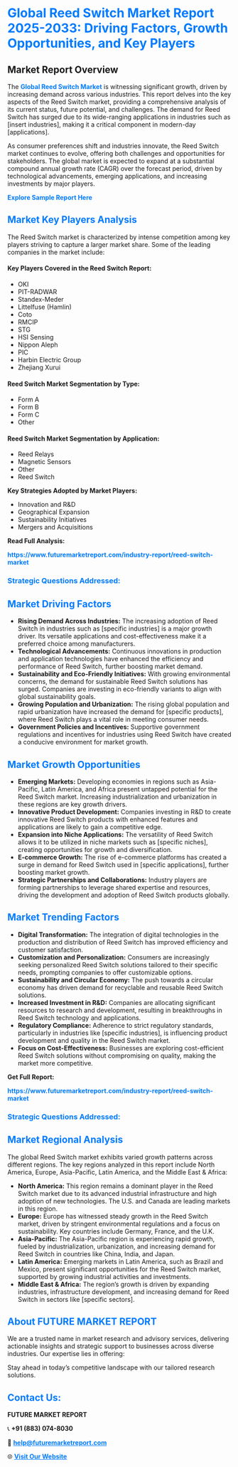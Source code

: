 <h1 style="color: #007BFF;">Global Reed Switch Market Report 2025-2033: Driving Factors, Growth Opportunities, and Key Players</h1>

<section id="overview">
<h2>Market Report Overview</h2>
<p>The <a href="https://www.futuremarketreport.com/industry-report/reed-switch-market" style="color: #007BFF; text-decoration: none;"><strong>Global Reed Switch Market</strong></a> is witnessing significant growth, driven by increasing demand across various industries. This report delves into the key aspects of the Reed Switch market, providing a comprehensive analysis of its current status, future potential, and challenges. The demand for Reed Switch has surged due to its wide-ranging applications in industries such as [insert industries], making it a critical component in modern-day [applications].</p>
<p>As consumer preferences shift and industries innovate, the Reed Switch market continues to evolve, offering both challenges and opportunities for stakeholders. The global market is expected to expand at a substantial compound annual growth rate (CAGR) over the forecast period, driven by technological advancements, emerging applications, and increasing investments by major players.</p>
</section>

<section id="overview">
<p><a href="https://www.futuremarketreport.com/request-sample/reportId=124677" style="color: #007BFF; text-decoration: none;"><strong>Explore Sample Report Here</strong></a></p>
</section>

<section id="key-players">
<h2 style="color: #007BFF;">Market Key Players Analysis</h2>
<p>The Reed Switch market is characterized by intense competition among key players striving to capture a larger market share. Some of the leading companies in the market include:</p>
<h4>Key Players Covered in the Reed Switch Report:</h4>
<ul><li>OKI</li><li>PIT-RADWAR</li><li>Standex-Meder</li><li>Littelfuse (Hamlin)</li><li>Coto</li><li>RMCIP</li><li>STG</li><li>HSI Sensing</li><li>Nippon Aleph</li><li>PIC</li><li>Harbin Electric Group</li><li>Zhejiang Xurui</li></ul>
<h4>Reed Switch Market Segmentation by Type:</h4>
<ul><li>Form A</li><li>Form B</li><li>Form C</li><li>Other</li></ul>

<h4>Reed Switch Market Segmentation by Application:</h4>
<ul><li>Reed Relays</li><li>Magnetic Sensors</li><li>Other</li><li>Reed Switch</li></ul>
<p><strong>Key Strategies Adopted by Market Players:</strong></p>
<ul>
<li>Innovation and R&D</li>
<li>Geographical Expansion</li>
<li>Sustainability Initiatives</li>
<li>Mergers and Acquisitions</li>
</ul>
</section>

<section>
<p><strong>Read Full Analysis: </strong></p><a href="https://www.futuremarketreport.com/industry-report/reed-switch-market" style="color: #007BFF; text-decoration: none;"><strong>https://www.futuremarketreport.com/industry-report/reed-switch-market</strong></a>
<h3 style="color: #007BFF;">Strategic Questions Addressed:</h3>
</section>

<section id="driving-factors">
<h2 style="color: #007BFF;">Market Driving Factors</h2>
<ul>
<li><strong>Rising Demand Across Industries:</strong> The increasing adoption of Reed Switch in industries such as [specific industries] is a major growth driver. Its versatile applications and cost-effectiveness make it a preferred choice among manufacturers.</li>
<li><strong>Technological Advancements:</strong> Continuous innovations in production and application technologies have enhanced the efficiency and performance of Reed Switch, further boosting market demand.</li>
<li><strong>Sustainability and Eco-Friendly Initiatives:</strong> With growing environmental concerns, the demand for sustainable Reed Switch solutions has surged. Companies are investing in eco-friendly variants to align with global sustainability goals.</li>
<li><strong>Growing Population and Urbanization:</strong> The rising global population and rapid urbanization have increased the demand for [specific products], where Reed Switch plays a vital role in meeting consumer needs.</li>
<li><strong>Government Policies and Incentives:</strong> Supportive government regulations and incentives for industries using Reed Switch have created a conducive environment for market growth.</li>
</ul>
</section>

<section id="growth-opportunities">
<h2 style="color: #007BFF;">Market Growth Opportunities</h2>
<ul>
<li><strong>Emerging Markets:</strong> Developing economies in regions such as Asia-Pacific, Latin America, and Africa present untapped potential for the Reed Switch market. Increasing industrialization and urbanization in these regions are key growth drivers.</li>
<li><strong>Innovative Product Development:</strong> Companies investing in R&D to create innovative Reed Switch products with enhanced features and applications are likely to gain a competitive edge.</li>
<li><strong>Expansion into Niche Applications:</strong> The versatility of Reed Switch allows it to be utilized in niche markets such as [specific niches], creating opportunities for growth and diversification.</li>
<li><strong>E-commerce Growth:</strong> The rise of e-commerce platforms has created a surge in demand for Reed Switch used in [specific applications], further boosting market growth.</li>
<li><strong>Strategic Partnerships and Collaborations:</strong> Industry players are forming partnerships to leverage shared expertise and resources, driving the development and adoption of Reed Switch products globally.</li>
</ul>
</section>

<section id="trending-factors">
<h2 style="color: #007BFF;">Market Trending Factors</h2>
<ul>
<li><strong>Digital Transformation:</strong> The integration of digital technologies in the production and distribution of Reed Switch has improved efficiency and customer satisfaction.</li>
<li><strong>Customization and Personalization:</strong> Consumers are increasingly seeking personalized Reed Switch solutions tailored to their specific needs, prompting companies to offer customizable options.</li>
<li><strong>Sustainability and Circular Economy:</strong> The push towards a circular economy has driven demand for recyclable and reusable Reed Switch solutions.</li>
<li><strong>Increased Investment in R&D:</strong> Companies are allocating significant resources to research and development, resulting in breakthroughs in Reed Switch technology and applications.</li>
<li><strong>Regulatory Compliance:</strong> Adherence to strict regulatory standards, particularly in industries like [specific industries], is influencing product development and quality in the Reed Switch market.</li>
<li><strong>Focus on Cost-Effectiveness:</strong> Businesses are exploring cost-efficient Reed Switch solutions without compromising on quality, making the market more competitive.</li>
</ul>
</section>

<section>
<p><strong>Get Full Report: </strong></p><a href="https://www.futuremarketreport.com/industry-report/reed-switch-market" style="color: #007BFF; text-decoration: none;"><strong>https://www.futuremarketreport.com/industry-report/reed-switch-market</strong></a>
<h3 style="color: #007BFF;">Strategic Questions Addressed:</h3>
</section>


<section id="regional-analysis">
<h2 style="color: #007BFF;">Market Regional Analysis</h2>
<p>The global Reed Switch market exhibits varied growth patterns across different regions. The key regions analyzed in this report include North America, Europe, Asia-Pacific, Latin America, and the Middle East & Africa:</p>
<ul>
<li><strong>North America:</strong> This region remains a dominant player in the Reed Switch market due to its advanced industrial infrastructure and high adoption of new technologies. The U.S. and Canada are leading markets in this region.</li>
<li><strong>Europe:</strong> Europe has witnessed steady growth in the Reed Switch market, driven by stringent environmental regulations and a focus on sustainability. Key countries include Germany, France, and the U.K.</li>
<li><strong>Asia-Pacific:</strong> The Asia-Pacific region is experiencing rapid growth, fueled by industrialization, urbanization, and increasing demand for Reed Switch in countries like China, India, and Japan.</li>
<li><strong>Latin America:</strong> Emerging markets in Latin America, such as Brazil and Mexico, present significant opportunities for the Reed Switch market, supported by growing industrial activities and investments.</li>
<li><strong>Middle East & Africa:</strong> The region’s growth is driven by expanding industries, infrastructure development, and increasing demand for Reed Switch in sectors like [specific sectors].</li>
</ul>
</section>

<footer>
<h2 style="color: #007BFF;">About FUTURE MARKET REPORT</h2>
<p>We are a trusted name in market research and advisory services, delivering actionable insights and strategic support to businesses across diverse industries. Our expertise lies in offering:</p>

<p>Stay ahead in today’s competitive landscape with our tailored research solutions.</p>

<h2 style="color: #007BFF;">Contact Us:</h2>
<p><strong>FUTURE MARKET REPORT</strong></p>
<p>📞 <strong>+91 (883) 074-8030</strong></p>
<p>📧 <strong><a href="mailto:help@futuremarketreport.com" style="color: #007BFF;">help@futuremarketreport.com</a></strong></p>
<p>🌐 <strong><a href="https://www.futuremarketreport.com/" style="color: #007BFF;">Visit Our Website</a></strong></p>
</footer>